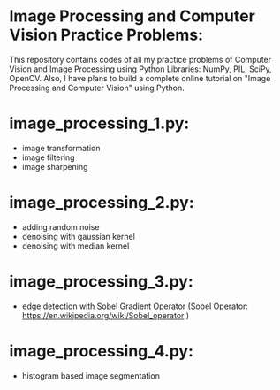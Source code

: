 # Image Processing and Computer Vision Practice Problems:

This repository contains codes of all my practice problems of Computer Vision and Image Processing using Python Libraries: NumPy, PIL, SciPy, OpenCV. Also, I have plans to build a complete online tutorial on "Image Processing and Computer Vision" using Python.


# image_processing_1.py:
- image transformation
- image filtering
- image sharpening

# image_processing_2.py:
- adding random noise
- denoising with gaussian kernel
- denoising with median kernel

# image_processing_3.py:
- edge detection with Sobel Gradient Operator (Sobel Operator: https://en.wikipedia.org/wiki/Sobel_operator )

# image_processing_4.py:
- histogram based image segmentation
